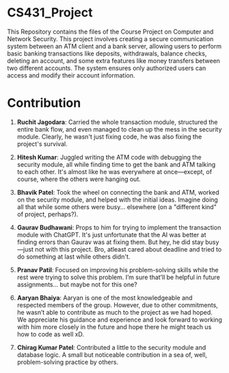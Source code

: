 # CS431_Project
This Repository contains the files of the Course Project on Computer and Network Security.
This project involves creating a secure communication system between an ATM client and a bank server, allowing users to perform basic banking transactions like deposits, withdrawals, balance checks, deleting an account, and some extra features like money transfers between two different accounts. The system ensures only authorized users can access and modify their account information. 


# Contribution
1. <b>Ruchit Jagodara</b>: Carried the whole transaction module, structured the entire bank flow, and even managed to clean up the mess in the security module. Clearly, he wasn't just fixing code, he was also fixing the project's survival.

2. <b>Hitesh Kumar</b>: Juggled writing the ATM code with debugging the security module, all while finding time to get the bank and ATM talking to each other. It's almost like he was everywhere at once—except, of course, where the others were hanging out.

3. <b>Bhavik Patel</b>: Took the wheel on connecting the bank and ATM, worked on the security module, and helped with the initial ideas. Imagine doing all that while some others were busy... elsewhere (on a "different kind" of project, perhaps?).

4. <b>Gaurav Budhawani</b>: Props to him for trying to implement the transaction module with ChatGPT. It's just unfortunate that the AI was better at finding errors than Gaurav was at fixing them. But hey, he did stay busy—just not with this project. Bro, atleast cared about deadline and tried to do something at last while others didn't.

5. <b>Pranav Patil</b>: Focused on improving his problem-solving skills while the rest were trying to solve this problem. I’m sure that’ll be helpful in future assignments... but maybe not for this one?

6. <b>Aaryan Bhaiya</b>: Aaryan is one of the most knowledgeable and respected members of the group. However, due to other commitments, he wasn’t able to contribute as much to the project as we had hoped. We appreciate his guidance and experience and look forward to working with him more closely in the future and hope there he might teach us how to code as well xD.

7. <b>Chirag Kumar Patel</b>: Contributed a little to the security module and database logic. A small but noticeable contribution in a sea of, well, problem-solving practice by others.

